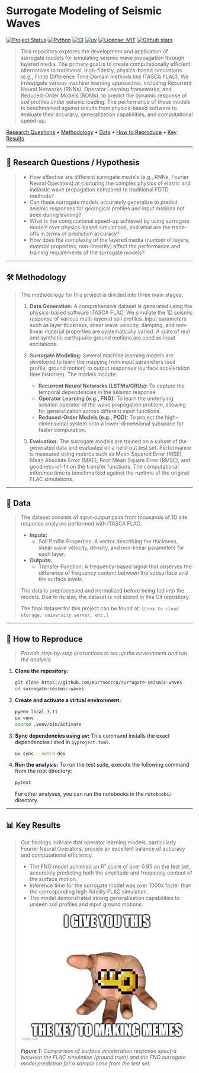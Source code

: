 # Surrogate Modeling of Seismic Waves

[![Project Status](https://img.shields.io/badge/Project%20Status-Active-brightgreen?style=for-the-badge)](https://github.com/KurtSoncco/surrogate-seismic-waves)
[![Python](https://img.shields.io/badge/Python-3776AB?style=for-the-badge&logo=python&logoColor=white)](https://www.python.org/)
[![CI](https://github.com/KurtSoncco/surrogate-seismic-waves/actions/workflows/ci.yml/badge.svg)](https://github.com/KurtSoncco/surrogate-seismic-waves)
[![uv](https://img.shields.io/badge/uv-%3E%3D0.1.0-blue?style=for-the-badge)](https://github.com/astral-sh/uv)
[![License: MIT](https://img.shields.io/badge/License-MIT-yellowgreen?style=for-the-badge)](https://opensource.org/licenses/MIT)
[![Github stars](https://img.shields.io/github/stars/KurtSoncco/surrogate-seismic-waves?style=social)](https://github.com/KurtSoncco/surrogate-seismic-waves/stargazers)

> This repository explores the development and application of surrogate models for simulating seismic wave propagation through layered media. The primary goal is to create computationally efficient alternatives to traditional, high-fidelity, physics-based simulations (e.g., Finite Difference Time Domain methods like ITASCA FLAC). We investigate various machine learning approaches, including Recurrent Neural Networks (RNNs), Operator Learning frameworks, and Reduced-Order Models (ROMs), to predict the dynamic response of soil profiles under seismic loading. The performance of these models is benchmarked against results from physics-based software to evaluate their accuracy, generalization capabilities, and computational speed-up.

[Research Questions](#-research-questions--hypothesis) • [Methodology](#️-methodology) • [Data](#-data) • [How to Reproduce](#-how-to-reproduce) • [Key Results](#-key-results)

---

## 🎯 Research Questions / Hypothesis

> - How effective are different surrogate models (e.g., RNNs, Fourier Neural Operators) at capturing the complex physics of elastic and inelastic wave propagation compared to traditional FDTD methods?
> - Can these surrogate models accurately generalize to predict seismic responses for geological profiles and input motions not seen during training?
> - What is the computational speed-up achieved by using surrogate models over physics-based simulations, and what are the trade-offs in terms of prediction accuracy?
> - How does the complexity of the layered media (number of layers, material properties, non-linearity) affect the performance and training requirements of the surrogate models?

---

## 🛠️ Methodology

> The methodology for this project is divided into three main stages:
>
> 1.  **Data Generation:** A comprehensive dataset is generated using the physics-based software ITASCA FLAC. We simulate the 1D seismic response of various multi-layered soil profiles. Input parameters such as layer thickness, shear wave velocity, damping, and non-linear material properties are systematically varied. A suite of real and synthetic earthquake ground motions are used as input excitations.
>
> 2.  **Surrogate Modeling:** Several machine learning models are developed to learn the mapping from input parameters (soil profile, ground motion) to output responses (surface acceleration time histories). The models include:
>     -   **Recurrent Neural Networks (LSTMs/GRUs):** To capture the temporal dependencies in the seismic response.
>     -   **Operator Learning (e.g., FNO):** To learn the underlying solution operator of the wave propagation problem, allowing for generalization across different input functions.
>     -   **Reduced-Order Models (e.g., POD):** To project the high-dimensional system onto a lower-dimensional subspace for faster computation.
>
> 3.  **Evaluation:** The surrogate models are trained on a subset of the generated data and evaluated on a held-out test set. Performance is measured using metrics such as Mean Squared Error (MSE), Mean Absolute Error (MAE), Root Mean Square Error (RMSE), and goodness-of-fit on the transfer functions. The computational inference time is benchmarked against the runtime of the original FLAC simulations.
---

## 💾 Data

> The dataset consists of input-output pairs from thousands of 1D site response analyses performed with ITASCA FLAC.
>
> -   **Inputs:**
>     -   Soil Profile Properties: A vector describing the thickness, shear wave velocity, density, and non-linear parameters for each layer.
> -   **Outputs:**
>     -   Transfer Function: A frequency-based signal that observes the difference of frequency content between the subsurface and the surface levels.
>
> The data is preprocessed and normalized before being fed into the models. Due to its size, the dataset is not stored in this Git repository.
>
> The final dataset for this project can be found at: `[Link to cloud storage, university server, etc.]`

---

## 🚀 How to Reproduce

> _Provide step-by-step instructions to set up the environment and run the analysis._

1.  **Clone the repository:**
    ```bash
    git clone https://github.com/KurtSoncco/surrogate-seismic-waves
    cd surrogate-seismic-waves
    ```
2.  **Create and activate a virtual environment:**
    ```bash
    pyenv local 3.11
    uv venv
    source .venv/bin/activate
    ```
3.  **Sync dependencies using uv:**
    This command installs the exact dependencies listed in `pyproject.toml`.
    ```bash
    uv sync --extra dev
    ```
4.  **Run the analysis:**
    To run the test suite, execute the following command from the root directory:
    ```bash
    pytest
    ```
    For other analyses, you can run the notebooks in the `notebooks/` directory.
---

## 📊 Key Results

> Our findings indicate that operator learning models, particularly Fourier Neural Operators, provide an excellent balance of accuracy and computational efficiency.
>
> -   The FNO model achieved an R² score of over 0.95 on the test set, accurately predicting both the amplitude and frequency content of the surface motion.
> -   Inference time for the surrogate model was over 1000x faster than the corresponding high-fidelity FLAC simulation.
> -   The model demonstrated strong generalization capabilities to unseen soil profiles and input ground motions.
>
> ![Key Figure](outputs/figures/key_figure.png)
>
> _**Figure 1:** Comparison of surface acceleration response spectra between the FLAC simulation (ground truth) and the FNO surrogate model prediction for a sample case from the test set._
